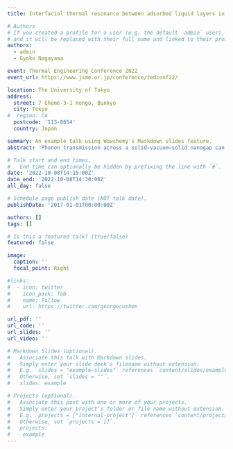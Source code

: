 ```yaml
---
title: Interfacial thermal resonance between adsorbed liquid layers in a nanogap

# Authors
# If you created a profile for a user (e.g. the default `admin` user), write the username (folder name) here
# and it will be replaced with their full name and linked to their profile.
authors:
  - admin
  - Gyoko Nagayama

event: Thermal Engineering Conference 2022
event_url: https://www.jsme.or.jp/conference/tedconf22/

location: The University of Tokyo
address:
  street: 7 Chome-3-1 Hongo, Bunkyo
  city: Tokyo
#  region: CA
  postcode: '113-8654'
  country: Japan

summary: An example talk using Wowchemy's Markdown slides feature.
abstract: 'Phonon transmission across a solid–vacuum–solid nanogap can be induced by thermal resonance owing to the quasi-Casimir coupling between interfacial solid layers. However, the thermal energy transport across the nanogap with the existence of adsorbed liquid layers on solid surfaces is still not well understood. Here, the thermal resonances between adsorbed liquid layers were investigated using the classical non-equilibrium molecular dynamics simulations. The existence of thermal resonance between the solid–solid or liquid–liquid interfacial layers separated by the vacuum nanogap was verified through the analyses of the atomic vibrational displacements and the vibrational density of states.'

# Talk start and end times.
#   End time can optionally be hidden by prefixing the line with `#`.
date: '2022-10-08T14:15:00Z'
date_end: '2022-10-08T14:30:00Z'
all_day: false

# Schedule page publish date (NOT talk date).
publishDate: '2017-01-01T00:00:00Z'

authors: []
tags: []

# Is this a featured talk? (true/false)
featured: false

image:
  caption: ''
  focal_point: Right

#links:
#  - icon: twitter
#    icon_pack: fab
#    name: Follow
#    url: https://twitter.com/georgecushen

url_pdf: ''
url_code: ''
url_slides: ''
url_video: ''

# Markdown Slides (optional).
#   Associate this talk with Markdown slides.
#   Simply enter your slide deck's filename without extension.
#   E.g. `slides = "example-slides"` references `content/slides/example-slides.md`.
#   Otherwise, set `slides = ""`.
#   slides: example

# Projects (optional).
#   Associate this post with one or more of your projects.
#   Simply enter your project's folder or file name without extension.
#   E.g. `projects = ["internal-project"]` references `content/project/deep-learning/index.md`.
#   Otherwise, set `projects = []`.
#   projects:
#  - example
---
```


